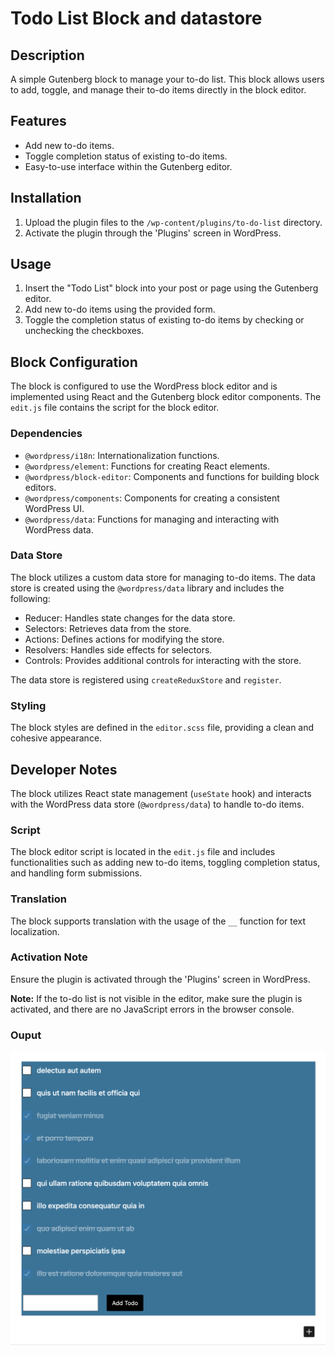 # Todo List Block and datastore

## Description

A simple Gutenberg block to manage your to-do list. This block allows users to add, toggle, and manage their to-do items directly in the block editor.

## Features

- Add new to-do items.
- Toggle completion status of existing to-do items.
- Easy-to-use interface within the Gutenberg editor.

## Installation

1. Upload the plugin files to the `/wp-content/plugins/to-do-list` directory.
2. Activate the plugin through the 'Plugins' screen in WordPress.

## Usage

1. Insert the "Todo List" block into your post or page using the Gutenberg editor.
2. Add new to-do items using the provided form.
3. Toggle the completion status of existing to-do items by checking or unchecking the checkboxes.

## Block Configuration

The block is configured to use the WordPress block editor and is implemented using React and the Gutenberg block editor components. The `edit.js` file contains the script for the block editor.

### Dependencies

- `@wordpress/i18n`: Internationalization functions.
- `@wordpress/element`: Functions for creating React elements.
- `@wordpress/block-editor`: Components and functions for building block editors.
- `@wordpress/components`: Components for creating a consistent WordPress UI.
- `@wordpress/data`: Functions for managing and interacting with WordPress data.

### Data Store

The block utilizes a custom data store for managing to-do items. The data store is created using the `@wordpress/data` library and includes the following:

- Reducer: Handles state changes for the data store.
- Selectors: Retrieves data from the store.
- Actions: Defines actions for modifying the store.
- Resolvers: Handles side effects for selectors.
- Controls: Provides additional controls for interacting with the store.

The data store is registered using `createReduxStore` and `register`.

### Styling

The block styles are defined in the `editor.scss` file, providing a clean and cohesive appearance.

## Developer Notes

The block utilizes React state management (`useState` hook) and interacts with the WordPress data store (`@wordpress/data`) to handle to-do items.

### Script

The block editor script is located in the `edit.js` file and includes functionalities such as adding new to-do items, toggling completion status, and handling form submissions.

### Translation

The block supports translation with the usage of the `__` function for text localization.

### Activation Note

Ensure the plugin is activated through the 'Plugins' screen in WordPress.

**Note:** If the to-do list is not visible in the editor, make sure the plugin is activated, and there are no JavaScript errors in the browser console.


### Ouput 

![Screenshot](./assets/img/output.png)
